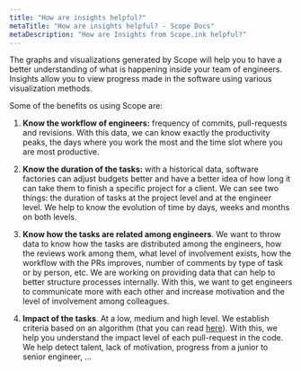 ```yaml
---
title: "How are insights helpful?"
metaTitle: "How are insights helpful? - Scope Docs"
metaDescription: "How are Insights from Scope.ink helpful?"
---
```


The graphs and visualizations generated by Scope will help you to have a better understanding of what is happening inside your team of engineers. Insights allow you to view progress made in the software using various visualization methods.

Some of the benefits os using Scope are:

1. **Know the workflow of engineers:** frequency of commits, pull-requests and revisions. With this data, we can know exactly the productivity peaks, the days where you work the most and the time slot where you are most productive.

2. **Know the duration of the tasks:** with a historical data, software factories can adjust budgets better and have a better idea of how long it can take them to finish a specific project for a client. We can see two things: the duration of tasks at the project level and at the engineer level. We help to know the evolution of time by days, weeks and months on both levels.

3. **Know how the tasks are related among engineers**. We want to throw data to know how the tasks are distributed among the engineers, how the reviews work among them, what level of involvement exists, how the workflow with the PRs improves, number of comments by type of task or by person, etc. We are working on providing data that can help to better structure processes internally. With this, we want to get engineers to communicate more with each other and increase motivation and the level of involvement among colleagues.

4. **Impact of the tasks**. At a low, medium and high level. We establish criteria based on an algorithm (that you can read [here](https://docs.scope.ink/scope-metrics/2-impact-and-workflow "here")). With this, we help you understand the impact level of each pull-request in the code. We help detect talent, lack of motivation, progress from a junior to senior engineer, ...